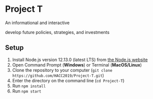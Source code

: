 # Project T

An informational and interactive 

develop future policies, strategies, and investments

## Setup
1. Install Node.js version 12.13.0 (latest LTS) from [the Node.js website](https://nodejs.org/en/download/)
2. Open Command Prompt (**Windows**) or Terminal (**MacOS/Linux**)
3. Clone the repository to your computer (`git clone https://github.com/HACC2019/Project-T.git`)
4. Enter the directory on the command line (`cd Project-T`)
5. Run `npm install`
6. Run `npm start`
